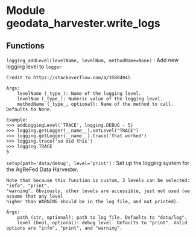 Module geodata_harvester.write_logs
===================================

Functions
---------

    
`logging_addLevel(levelName, levelNum, methodName=None)`
:   Add new logging level to `logger`
    
    Credit to https://stackoverflow.com/a/35804945
    
    Args:
        levelName (_type_): Name of the logging level.
        levelNum (_type_): Numeric value of the logging level.
        methodName (_type_, optional): Name of the method to call. Defaults to None.
    
    Example:
    >>> addLoggingLevel('TRACE', logging.DEBUG - 5)
    >>> logging.getLogger(__name__).setLevel("TRACE")
    >>> logging.getLogger(__name__).trace('that worked')
    >>> logging.trace('so did this')
    >>> logging.TRACE
    5

    
`setup(path='data/debug', level='print')`
:   Set up the logging system for the AgReFed Data Harvester.
    
    Note that because this function is custom, 3 levels can be selected: "info", "print",
    "warning". Obviously, other levels are accessible, just not used (we assume that any level
    higher than WARNING should be in the log file, and not printed).
    
    Args:
        path (str, optional): path to log file. Defaults to "data/log".
        level (bool, optional): debug level. Defaults to "print". Valid options are "info", "print", and "warning".